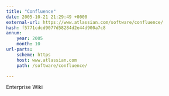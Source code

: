 ```yaml
---
title: "Confluence"
date: 2005-10-21 21:29:49 +0000
external-url: https://www.atlassian.com/software/confluence/
hash: f5771cdcd9077d58284d2e44d900a7c8
annum:
    year: 2005
    month: 10
url-parts:
    scheme: https
    host: www.atlassian.com
    path: /software/confluence/

---
```


Enterprise Wiki
